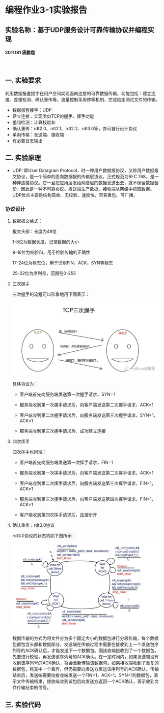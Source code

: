 # 编程作业3-1实验报告 # 
## 实验名称：基于UDP服务设计可靠传输协议并编程实现 ##
#### 2011181 唐鹏程 ####
&nbsp;

## 一. 实验要求 ##

利用数据报套接字在用户空间实现面向连接的可靠数据传输，功能包括：建立连接、差错检测、确认重传等。流量控制采用停等机制，完成给定测试文件的传输。

* 数据报套接字：UDP
* 建立连接：实现类似TCP的握手、挥手功能
* 差错检测：计算校验和
* 确认重传：rdt2.0、rdt2.1、rdt2.2、rdt3.0等，亦可自行设计协议
* 单向传输：发送端、接收端
* 有必要日志输出

## 二. 实验原理 ##

* UDP: 即User Datagram Protocol，时一种用户数据报协议，又称用户数据报文协议，是一个简单的面向数据报的传输层协议，正式规范为RFC 768。是一种非连接协议。它一旦把应用层发给网络层的数据发送出去，就不保留数据备份，因此是一种不可靠协议。发送端生产数据，接收端从网络中抓取数据。UDP优点主要是结构简单、无校验、速度快、容易丢包、可广播。

### 协议设计 ### 
1. 数据报文格式：

    报文头部：长度为48位

    1-8位为数据长度，记录数据的大小

    9-16位为校验和，用于检验传输的正确性

    17-24位为标志位，用于识别FIN，ACK，SYN等标志

    25-32位为序列号，范围在0-255

2. 三次握手

    三次握手的流程可以形象地用下图表示：

    ![avatar](./shake.jpg)

    具体协议为：
    
    * 客户端首先向服务端发送第一次握手请求，SYN=1

    * 服务端收到第一次握手请求后，向客户端发送第二次握手请求，ACK=1

    * 客户端收到第二次握手请求后，向服务端发送第三次握手请求，SYN=1，ACK=1

    * 服务端收到第三次握手请求后，成功建立连接

3. 四次挥手

    四次挥手也同理：

    * 客户端首先向服务端发送第一次挥手请求，FIN=1

    * 服务端收到第一次挥手请求后，向客户端发送第二次挥手请求，ACK=1

    * 客户端收到第二次挥手请求后，向服务端发送第三次挥手请求，FIN=1，ACK=1

    * 服务端收到第三次挥手请求后，向客户端发送第四次挥手请求，FIN=1，ACK=1

    * 客户端收到第四次挥手请求后，连接断开

4. 确认重传：rdt3.0协议

    rdt3.0协议的状态机如下图所示：

    ![avatar](./rdt.jpg)

    数据传输的方式为将文件分为多个固定大小的数据包进行分段传输，每个数据包都包含头部和数据部分。发送端在传输过程中需要在接收到上一个发送包序列号的ACK确认后，才能发送下一个数据包。而接收端接收到了一个数据包，先要进行校验，再发送该序列号的ACK确认。在一定时间内，如果发送端没有收到该序列号的ACK确认，将会重新传输该数据包。如果接收端收到了重复的数据包，将其中一个丢弃，但仍需要向发送方发送该序列号的ACK确认。传输结束后，发送端需要向接收端发送一个FIN=1，ACK=1，SYN=1的数据包，表示文件传输结束，接收端收到该包后向发送方返回一个ACK确认，表示收到文件传输结束的信号。

## 三. 实验代码 ##
